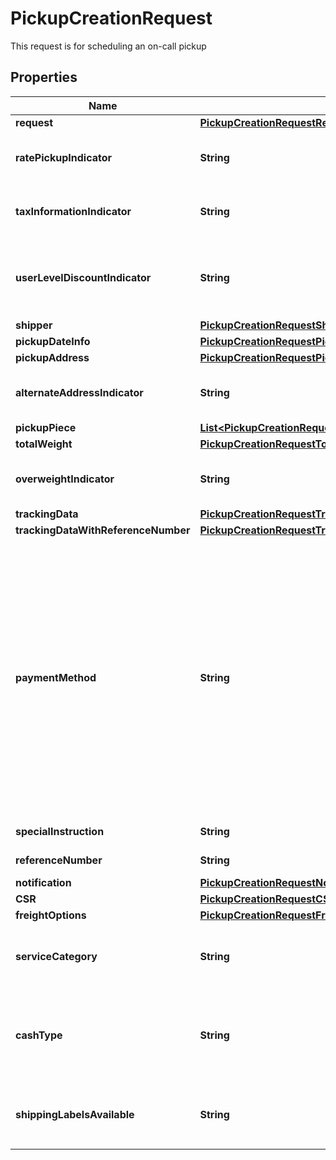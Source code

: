 

# PickupCreationRequest

This request is for scheduling an on-call pickup

## Properties

| Name | Type | Description | Notes |
|------------ | ------------- | ------------- | -------------|
|**request** | [**PickupCreationRequestRequest**](PickupCreationRequestRequest.md) |  |  |
|**ratePickupIndicator** | **String** | Indicates whether to rate the on-callpickup or not.  Valid values: Y &#x3D; Rate this pickup N &#x3D; Do not rate this pickup (default) |  |
|**taxInformationIndicator** | **String** | Indicates whether to return detailed taxes for the on-callpickups.  Valid values: Y &#x3D; Rate this pickup with taxes N &#x3D; Do not rate this pickup with taxes (default) |  [optional] |
|**userLevelDiscountIndicator** | **String** | Indicates whether to return user level promo discount for the on-callpickups.  Valid values: Y &#x3D; Rate this pickup with user level promo discount N &#x3D; Do not rate this pickup with user level promo discount(default) |  [optional] |
|**shipper** | [**PickupCreationRequestShipper**](PickupCreationRequestShipper.md) |  |  [optional] |
|**pickupDateInfo** | [**PickupCreationRequestPickupDateInfo**](PickupCreationRequestPickupDateInfo.md) |  |  |
|**pickupAddress** | [**PickupCreationRequestPickupAddress**](PickupCreationRequestPickupAddress.md) |  |  |
|**alternateAddressIndicator** | **String** | Indicates if pickup address is a different address than that specified in a customer&#39;s profile.  Valid values: Y &#x3D; Alternate address N &#x3D; Original pickup address (default) |  |
|**pickupPiece** | [**List&lt;PickupCreationRequestPickupPiece&gt;**](PickupCreationRequestPickupPiece.md) |  |  |
|**totalWeight** | [**PickupCreationRequestTotalWeight**](PickupCreationRequestTotalWeight.md) |  |  [optional] |
|**overweightIndicator** | **String** | Indicates if at least any package is over 70 lbs or 32 kgs.  Valid values:  Y &#x3D; Over weight  N &#x3D; Not over weight (default)  Not required for WWEF service. |  [optional] |
|**trackingData** | [**PickupCreationRequestTrackingData**](PickupCreationRequestTrackingData.md) |  |  [optional] |
|**trackingDataWithReferenceNumber** | [**PickupCreationRequestTrackingDataWithReferenceNumber**](PickupCreationRequestTrackingDataWithReferenceNumber.md) |  |  [optional] |
|**paymentMethod** | **String** | The payment method to pay for this on call pickup. 00 &#x3D; No payment needed 01 &#x3D; Pay by shipper account 03 &#x3D; Pay by charge card 04 &#x3D; Pay by 1Z tracking number 05 &#x3D; Pay by check or money order 06 &#x3D; Cash(applicable only for these countries - BE,FR,DE,IT,MX,NL,PL,ES,GB,CZ,HU,FI,NO) 07&#x3D;Pay by PayPal Refer to Appendix # for valid payment methods for CZ, HU, FI and NO   For countries and (or) zip codes where pickup is free of charge, please submit 00, means no payment needed as payment method.  - If 01 is the payment method, then ShipperAccountNumber and ShipperAccount CountryCode must be provided. - If 03 is selected, then CreditCard information should be provided. - If 04 is selected, then the shipper agreed to pay for the pickup packages. - If 05 is selected, then the shipper will pay for the pickup packages with a check or money order. |  |
|**specialInstruction** | **String** | Special handling instruction from the customer |  [optional] |
|**referenceNumber** | **String** | Information entered by a customer for Privileged reference |  [optional] |
|**notification** | [**PickupCreationRequestNotification**](PickupCreationRequestNotification.md) |  |  [optional] |
|**CSR** | [**PickupCreationRequestCSR**](PickupCreationRequestCSR.md) |  |  [optional] |
|**freightOptions** | [**PickupCreationRequestFreightOptions**](PickupCreationRequestFreightOptions.md) |  |  [optional] |
|**serviceCategory** | **String** | Service Category. Applicable to the following countries: BE, FR, DE, IT, MX, NL, PL, ES, GB  Valid values:  01 - domestic (default) 02 - international 03 - transborder |  [optional] |
|**cashType** | **String** | Describes the type of cash funds that the driver will collect. Applicable to the following countries: BE,FR,DE,IT,MX,NL,PL,ES,GB Valid values:  01 - Pickup only (default) 02 - Transportation only 03 - Pickup and Transportation |  [optional] |
|**shippingLabelsAvailable** | **String** | This element should be set to �Y� in the request to indicate that user has pre-printed shipping labels for all the packages, otherwise this will be treated as false. |  [optional] |



